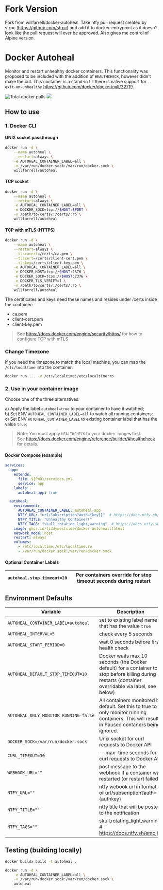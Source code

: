 # Fork Version

Fork from willfarrell/docker-autoheal.
Take ntfy pull request created by strpc (https://github.com/strpc) and add it to docker-entrypoint as it doesn't look like the pull request will ever be approved.
Also gives me control of Alpine version.

# Docker Autoheal

Monitor and restart unhealthy docker containers. 
This functionality was proposed to be included with the addition of `HEALTHCHECK`, however didn't make the cut.
This container is a stand-in till there is native support for `--exit-on-unhealthy` https://github.com/docker/docker/pull/22719.


![](https://img.shields.io/docker/pulls/willfarrell/autoheal "Total docker pulls") [![](https://images.microbadger.com/badges/image/willfarrell/autoheal.svg)](http://microbadger.com/images/willfarrell/autoheal "Docker layer breakdown")

## How to use

### 1. Docker CLI
#### UNIX socket passthrough
```bash
docker run -d \
    --name autoheal \
    --restart=always \
    -e AUTOHEAL_CONTAINER_LABEL=all \
    -v /var/run/docker.sock:/var/run/docker.sock \
    willfarrell/autoheal
```
#### TCP socket 
```bash
docker run -d \
    --name autoheal \
    --restart=always \
    -e AUTOHEAL_CONTAINER_LABEL=all \
    -e DOCKER_SOCK=tcp://$HOST:$PORT \
    -v /path/to/certs/:/certs/:ro \
    willfarrell/autoheal
```
#### TCP with mTLS (HTTPS)
```bash
docker run -d \
    --name autoheal \
    --restart=always \
    --tlscacert=/certs/ca.pem \
    --tlscert=/certs/client-cert.pem \
    --tlskey=/certs/client-key.pem \
    -e AUTOHEAL_CONTAINER_LABEL=all \
    -e DOCKER_HOST=tcp://$HOST:2376 \
    -e DOCKER_SOCK=tcps://$HOST:2376 \
    -e DOCKER_TLS_VERIFY=1 \
    -v /path/to/certs/:/certs/:ro \
    willfarrell/autoheal
```
The certificates and keys need these names and resides under /certs inside the container:
* ca.pem
* client-cert.pem
* client-key.pem

> See https://docs.docker.com/engine/security/https/ for how to configure TCP with mTLS

### Change Timezone
If you need the timezone to match the local machine, you can map the `/etc/localtime` into the container.
```bash
docker run ... -v /etc/localtime:/etc/localtime:ro
```

### 2. Use in your container image
Choose one of the three alternatives:

a) Apply the label `autoheal=true` to your container to have it watched;<br/>
b) Set ENV `AUTOHEAL_CONTAINER_LABEL=all` to watch all running containers;<br/>
c) Set ENV `AUTOHEAL_CONTAINER_LABEL` to existing container label that has the value `true`;<br/>

> Note: You must apply `HEALTHCHECK` to your docker images first.<br/>
> See https://docs.docker.com/engine/reference/builder/#healthcheck for details.

#### Docker Compose (example)
```yaml
services:
  app:
    extends:
      file: ${PWD}/services.yml
      service: app
    labels:
      autoheal-app: true

  autoheal:
    environment:
      AUTOHEAL_CONTAINER_LABEL: autoheal-app
      NTFY_URL: "url/Subscription?auth={key}}"  # https://docs.ntfy.sh/
      NTFY_TITLE: "Unhealthy Container!"
      NTFY_TAGS: "skull,rotating_light,warning"  # https://docs.ntfy.sh/emojis/
    image: ghcr.io/tiddywestside/docker-autoheal:latest
    network_mode: host
    restart: always
    volumes:
      - /etc/localtime:/etc/localtime:ro
      - /var/run/docker.sock:/var/run/docker.sock
```

#### Optional Container Labels
|`autoheal.stop.timeout=20`            |Per containers override for stop timeout seconds during restart|
| --- | --- |

## Environment Defaults
|Variable                              |Description|
| --- | --- |
|`AUTOHEAL_CONTAINER_LABEL=autoheal`   |set to existing label name that has the value `true`|
|`AUTOHEAL_INTERVAL=5`                 |check every 5 seconds|
|`AUTOHEAL_START_PERIOD=0`             |wait 0 seconds before first health check|
|`AUTOHEAL_DEFAULT_STOP_TIMEOUT=10`    |Docker waits max 10 seconds (the Docker default) for a container to stop before killing during restarts (container overridable via label, see below)|
|`AUTOHEAL_ONLY_MONITOR_RUNNING=false` |All containers monitored by default. Set this to true to only monitor running containers. This will result in Paused contaners being ignored.|
|`DOCKER_SOCK=/var/run/docker.sock`    |Unix socket for curl requests to Docker API|
|`CURL_TIMEOUT=30`                     |--max-time seconds for curl requests to Docker API|
|`WEBHOOK_URL=""`                      |post message to the webhook if a container was restarted (or restart failed)|
|`NTFY_URL=""`                         |ntfy webook url in format of url/subscription?auth={authkey}|
|`NTFY_TITLE=""`                       |ntfy title that will be posted to the notification|
|`NTFY_TAGS=""`                        |skull,rotating_light,warning  # https://docs.ntfy.sh/emojis/|

## Testing (building locally)
```bash
docker buildx build -t autoheal .

docker run -d \
    -e AUTOHEAL_CONTAINER_LABEL=all \
    -v /var/run/docker.sock:/var/run/docker.sock \
    autoheal
```
